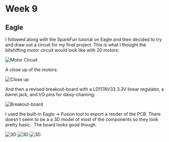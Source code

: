 # Week 9

## Eagle

I followed along with the SparkFun tutorial on Eagle and then decided to try and draw out a circuit for my final project. This is what I thought the bitshifting motor circuit would look like with 20 motors:

![Motor Circuit](https://live.staticflickr.com/65535/49339973847_1c7d72f23f_h.jpg)

A close up of the motors:

![Close up](https://live.staticflickr.com/65535/49339295718_97fb9a9626_o.png)

And then a revised breakout-board with a LD117AV33 3.3V linear regulator, a barrel jack, and I/O pins for daisy-chaining:

![Breakout-board](https://live.staticflickr.com/65535/49134608857_bff37d990c_b.jpg)

I used the built-in Eagle -> Fusion tool to export a render of the PCB. There doesn't seem to be a a 3D model of most of the components so they look pretty basic.. The board looks good though.

![3D](https://live.staticflickr.com/65535/49339926351_2901b892d9_b.jpg)
![3D](https://live.staticflickr.com/65535/49340147347_acbf2770d7_b.jpg)
![3D](https://live.staticflickr.com/65535/49339926356_2c9f48a615_b.jpg)
